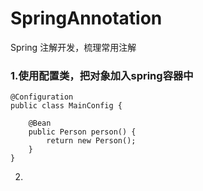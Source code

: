 # SpringAnnotation
Spring 注解开发，梳理常用注解

### 1.使用配置类，把对象加入spring容器中

```
@Configuration
public class MainConfig {

    @Bean
    public Person person() {
        return new Person();
    }
}
```

2.